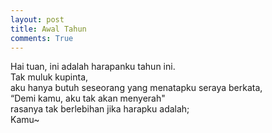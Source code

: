 ```yaml
---
layout: post
title: Awal Tahun
comments: True
---
```


Hai tuan,
ini adalah harapanku tahun ini.  
Tak muluk kupinta,  
aku hanya butuh seseorang yang menatapku seraya berkata,  
“Demi kamu, aku tak akan menyerah"  
rasanya tak berlebihan jika harapku adalah;  
Kamu~